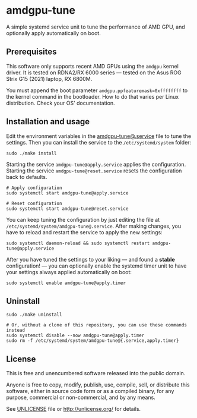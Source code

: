 # amdgpu-tune

A simple systemd service unit to tune the performance of AMD GPU, and optionally apply automatically on boot.

## Prerequisites

This software only supports recent AMD GPUs using the `amdgpu` kernel driver. It is tested on RDNA2/RX 6000 series — tested on the Asus ROG Strix G15 (2021) laptop, RX 6800M.

You must append the boot parameter `amdgpu.ppfeaturemask=0xffffffff` to the kernel command in the bootloader. How to do that varies per Linux distribution. Check your OS' documentation.

## Installation and usage

Edit the environment variables in the [amdgpu-tune@.service](amdgpu-tune@.service) file to tune the settings. Then you can install the service to the `/etc/systemd/system` folder:

```shell
sudo ./make install
```

Starting the service `amdgpu-tune@apply.service` applies the configuration. Starting the service `amdgpu-tune@reset.service` resets the configuration back to defaults.

```shell
# Apply configuration
sudo systemctl start amdgpu-tune@apply.service

# Reset configuration
sudo systemctl start amdgpu-tune@reset.service
```

You can keep tuning the configuration by just editing the file at `/etc/systemd/system/amdgpu-tune@.service`. After making changes, you have to reload and restart the service to apply the new settings:
```shell
sudo systemctl daemon-reload && sudo systemctl restart amdgpu-tune@apply.service
```

After you have tuned the settings to your liking — and found a **stable** configuration! — you can optionally enable the systemd timer unit to have your settings always applied automatically on boot:
```shell
sudo systemctl enable amdgpu-tune@apply.timer
```

## Uninstall

```shell
sudo ./make uninstall

# Or, without a clone of this repository, you can use these commands instead
sudo systemctl disable --now amdgpu-tune@apply.timer
sudo rm -f /etc/systemd/system/amdgpu-tune@{.service,apply.timer}
```

## License
This is free and unencumbered software released into the public domain.

Anyone is free to copy, modify, publish, use, compile, sell, or
distribute this software, either in source code form or as a compiled
binary, for any purpose, commercial or non-commercial, and by any
means.

See [UNLICENSE](UNLICENSE) file or http://unlicense.org/ for details.
